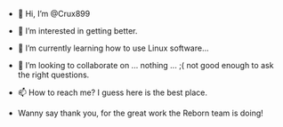 - 👋 Hi, I’m @Crux899
- 👀 I’m interested in getting better.
- 🌱 I’m currently learning how to use Linux software...
- 💞️ I’m looking to collaborate on ... nothing ... ;( not good enough to ask the right questions.
- 📫 How to reach me?  I guess here is the best place.

- Wanny say thank you, for the great work the Reborn team is doing!

<!---
Crux899/Crux899 is a ✨ special ✨ repository because its `README.md` (this file) appears on your GitHub profile.
You can click the Preview link to take a look at your changes.
--->
